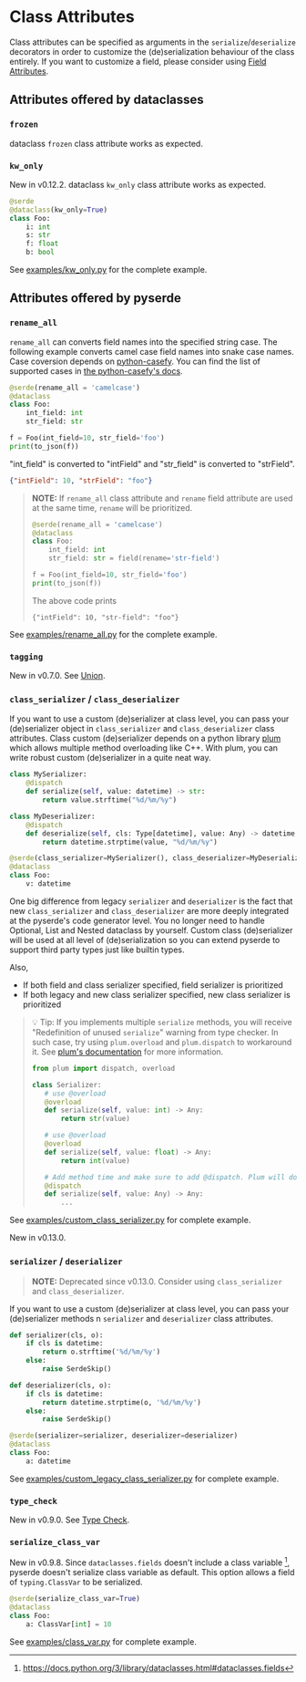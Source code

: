 # Class Attributes

Class attributes can be specified as arguments in the `serialize`/`deserialize` decorators in order to customize the (de)serialization behaviour of the class entirely. If you want to customize a field, please consider using [Field Attributes](field-attributes.md).

## Attributes offered by dataclasses

### **`frozen`**

dataclass `frozen` class attribute works as expected.

### **`kw_only`**

New in v0.12.2. dataclass `kw_only` class attribute works as expected.

```python
@serde
@dataclass(kw_only=True)
class Foo:
    i: int
    s: str
    f: float
    b: bool
```

See [examples/kw_only.py](https://github.com/yukinarit/pyserde/blob/main/examples/kw_only.py) for the complete example.

## Attributes offered by pyserde

### **`rename_all`**

`rename_all` can converts field names into the specified string case. The following example converts camel case field names into snake case names. Case coversion depends on [python-casefy](https://github.com/dmlls/python-casefy). You can find the list of supported cases in [the python-casefy's docs](https://dmlls.github.io/python-casefy/api.html).

```python
@serde(rename_all = 'camelcase')
@dataclass
class Foo:
    int_field: int
    str_field: str

f = Foo(int_field=10, str_field='foo')
print(to_json(f))
```

"int_field" is converted to "intField" and "str_field" is converted to "strField".

```json
{"intField": 10, "strField": "foo"}
```

> **NOTE:** If `rename_all` class attribute and `rename` field attribute are used at the same time, `rename` will be prioritized.
>
> ```python
> @serde(rename_all = 'camelcase')
> @dataclass
> class Foo:
>     int_field: int
>     str_field: str = field(rename='str-field')
>
> f = Foo(int_field=10, str_field='foo')
> print(to_json(f))
> ```
> The above code prints
> ```
> {"intField": 10, "str-field": "foo"}
> ```

See [examples/rename_all.py](https://github.com/yukinarit/pyserde/blob/main/examples/rename_all.py) for the complete example.

### **`tagging`**

New in v0.7.0. See [Union](union.md).

### **`class_serializer`** / **`class_deserializer`**

If you want to use a custom (de)serializer at class level, you can pass your (de)serializer object in `class_serializer` and `class_deserializer` class attributes. Class custom (de)serializer depends on a python library [plum](https://github.com/beartype/plum) which allows multiple method overloading like C++. With plum, you can write robust custom (de)serializer in a quite neat way.

```python
class MySerializer:
    @dispatch
    def serialize(self, value: datetime) -> str:
        return value.strftime("%d/%m/%y")

class MyDeserializer:
    @dispatch
    def deserialize(self, cls: Type[datetime], value: Any) -> datetime:
        return datetime.strptime(value, "%d/%m/%y")

@serde(class_serializer=MySerializer(), class_deserializer=MyDeserializer())
@dataclass
class Foo:
    v: datetime
```

One big difference from legacy `serializer` and `deserializer` is the fact that new `class_serializer` and `class_deserializer` are more deeply integrated at the pyserde's code generator level. You no longer need to handle Optional, List and Nested dataclass by yourself. Custom class (de)serializer will be used at all level of (de)serialization so you can extend pyserde to support third party types just like builtin types.

Also,
* If both field and class serializer specified, field serializer is prioritized
* If both legacy and new class serializer specified, new class serializer is prioritized

> 💡 Tip: If you implements multiple `serialize` methods, you will receive "Redefinition of unused `serialize`" warning from type checker. In such case, try using `plum.overload` and `plum.dispatch` to workaround it. See [plum's documentation](https://beartype.github.io/plum/integration.html) for more information.
>
> ```python
> from plum import dispatch, overload
> 
> class Serializer:
>    # use @overload
>    @overload
>    def serialize(self, value: int) -> Any:
>        return str(value)
>
>    # use @overload
>    @overload
>    def serialize(self, value: float) -> Any:
>        return int(value)
>
>    # Add method time and make sure to add @dispatch. Plum will do all the magic to erase warnings from type checker.
>    @dispatch
>    def serialize(self, value: Any) -> Any:
>        ...
> ```

See [examples/custom_class_serializer.py](https://github.com/yukinarit/pyserde/blob/main/examples/custom_class_serializer.py) for complete example.

New in v0.13.0.

### **`serializer`** / **`deserializer`**

> **NOTE:** Deprecated since v0.13.0. Consider using `class_serializer` and `class_deserializer`.

If you want to use a custom (de)serializer at class level, you can pass your (de)serializer methods n `serializer` and `deserializer` class attributes.

```python
def serializer(cls, o):
    if cls is datetime:
        return o.strftime('%d/%m/%y')
    else:
        raise SerdeSkip()

def deserializer(cls, o):
    if cls is datetime:
        return datetime.strptime(o, '%d/%m/%y')
    else:
        raise SerdeSkip()

@serde(serializer=serializer, deserializer=deserializer)
@dataclass
class Foo:
    a: datetime
```

See [examples/custom_legacy_class_serializer.py](https://github.com/yukinarit/pyserde/blob/main/examples/custom_legacy_class_serializer.py) for complete example.

### **`type_check`**

New in v0.9.0. See [Type Check](#type-check.md).

### **`serialize_class_var`**

New in v0.9.8. Since `dataclasses.fields` doesn't include a class variable [^1], pyserde doesn't serialize class variable as default. This option allows a field of `typing.ClassVar` to be serialized.

```python
@serde(serialize_class_var=True)
@dataclass
class Foo:
    a: ClassVar[int] = 10
```

See [examples/class_var.py](https://github.com/yukinarit/pyserde/blob/main/examples/class_var.py) for complete example.

[^1]: https://docs.python.org/3/library/dataclasses.html#dataclasses.fields
